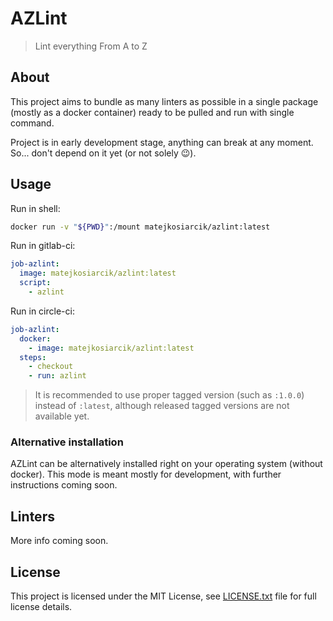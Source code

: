 # AZLint

> Lint everything From A to Z

## About

This project aims to bundle as many linters as possible in a single package
(mostly as a docker container) ready to be pulled and run with single command.

Project is in early development stage, anything can break at any moment.
So... don't depend on it yet (or not solely 😉).

## Usage

Run in shell:

```sh
docker run -v "${PWD}":/mount matejkosiarcik/azlint:latest
```

Run in gitlab-ci:

```yaml
job-azlint:
  image: matejkosiarcik/azlint:latest
  script:
    - azlint
```

Run in circle-ci:

```yaml
job-azlint:
  docker:
    - image: matejkosiarcik/azlint:latest
  steps:
    - checkout
    - run: azlint
```

> It is recommended to use proper tagged version (such as `:1.0.0`) instead of
`:latest`, although released tagged versions are not available yet.

### Alternative installation

AZLint can be alternatively installed right on your operating system (without
docker).
This mode is meant mostly for development, with further instructions coming
soon.

## Linters

More info coming soon.

## License

This project is licensed under the MIT License, see [LICENSE.txt](LICENSE.txt)
file for full license details.
